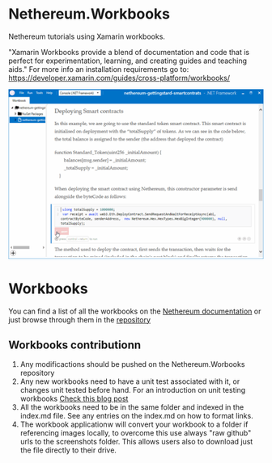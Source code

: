 # Nethereum.Workbooks
Nethereum tutorials using Xamarin workbooks.

"Xamarin Workbooks provide a blend of documentation and code that is perfect for experimentation, learning, and creating guides and teaching aids." For more info an installation requirements go to: https://developer.xamarin.com/guides/cross-platform/workbooks/

![Workbook sample](docs/screenshots/deploymentSample.gif)

# Workbooks
You can find a list of all the workbooks on the [Nethereum documentation](http://nethereum.readthedocs.io/en/latest/Nethereum.Workbooks/docs/) or just browse through them in the [repository](docs)


## Workbooks contributionn
1. Any modificactions should be pushed on the Nethereum.Worbooks repository
2. Any new workbooks need to have a unit test associated with it, or changes unit tested before hand.
  For an introduction on unit testing workbooks [Check this blog post](https://medium.com/@juanfranblanco/unit-or-integration-tests-of-xamarin-workbooks-6f206b8483d6)
3. All the workbooks need to be in the same folder and indexed in the index.md file. See any entries on the index.md on how to format links.
4. The workbook applicationw will convert your workbook to a folder if referencing images locally, to overcome this use always "raw github" urls to the screenshots folder. This allows users also to download just the file directly to their drive.

